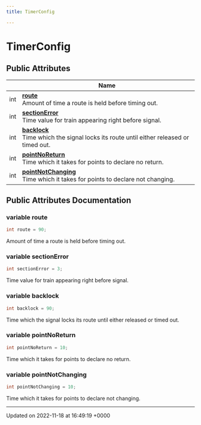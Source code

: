 ```yaml
---
title: TimerConfig

---
```


# TimerConfig





## Public Attributes

|                | Name           |
| -------------- | -------------- |
| int | **[route](/SignallingSystem-doc/mainsystem/Classes/classTimerConfig/#variable-route)** <br>Amount of time a route is held before timing out.  |
| int | **[sectionError](/SignallingSystem-doc/mainsystem/Classes/classTimerConfig/#variable-sectionerror)** <br>Time value for train appearing right before signal.  |
| int | **[backlock](/SignallingSystem-doc/mainsystem/Classes/classTimerConfig/#variable-backlock)** <br>Time which the signal locks its route until either released or timed out.  |
| int | **[pointNoReturn](/SignallingSystem-doc/mainsystem/Classes/classTimerConfig/#variable-pointnoreturn)** <br>Time which it takes for points to declare no return.  |
| int | **[pointNotChanging](/SignallingSystem-doc/mainsystem/Classes/classTimerConfig/#variable-pointnotchanging)** <br>Time which it takes for points to declare not changing.  |

## Public Attributes Documentation

### variable route

```csharp
int route = 90;
```

Amount of time a route is held before timing out. 

### variable sectionError

```csharp
int sectionError = 3;
```

Time value for train appearing right before signal. 

### variable backlock

```csharp
int backlock = 90;
```

Time which the signal locks its route until either released or timed out. 

### variable pointNoReturn

```csharp
int pointNoReturn = 10;
```

Time which it takes for points to declare no return. 

### variable pointNotChanging

```csharp
int pointNotChanging = 10;
```

Time which it takes for points to declare not changing. 

-------------------------------

Updated on 2022-11-18 at 16:49:19 +0000